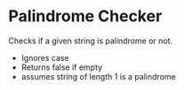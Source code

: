 # Palindrome Checker

Checks if a given string is palindrome or not.

* Ignores case
* Returns false if empty
* assumes string of length 1 is a palindrome
